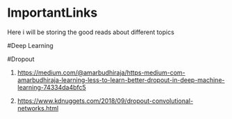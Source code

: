 # ImportantLinks
Here i will be storing the good reads about different topics


#Deep Learning

#Dropout

1. https://medium.com/@amarbudhiraja/https-medium-com-amarbudhiraja-learning-less-to-learn-better-dropout-in-deep-machine-learning-74334da4bfc5

2. https://www.kdnuggets.com/2018/09/dropout-convolutional-networks.html
